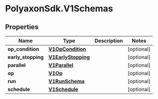 # PolyaxonSdk.V1Schemas

## Properties
Name | Type | Description | Notes
------------ | ------------- | ------------- | -------------
**op_condition** | [**V1OpCondition**](V1OpCondition.md) |  | [optional] 
**early_stopping** | [**V1EarlyStopping**](V1EarlyStopping.md) |  | [optional] 
**parallel** | [**V1Parallel**](V1Parallel.md) |  | [optional] 
**op** | [**V1Op**](V1Op.md) |  | [optional] 
**run** | [**V1RunSchema**](V1RunSchema.md) |  | [optional] 
**schedule** | [**V1Schedule**](V1Schedule.md) |  | [optional] 


